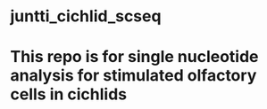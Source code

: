 # juntti_cichlid_scseq
# This repo is for single nucleotide analysis for stimulated olfactory cells in cichlids
